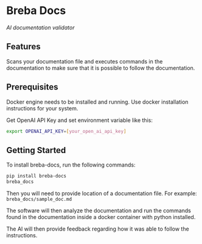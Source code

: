 # Breba Docs

_AI documentation validator_ 

## Features
Scans your documentation file and executes commands in the documentation
to make sure that it is possible to follow the documentation.

## Prerequisites
Docker engine needs to be installed and running. Use docker installation instructions for your system.

Get OpenAI API Key and set environment variable like this:
```bash
export OPENAI_API_KEY=[your_open_ai_api_key]
```

## Getting Started

To install breba-docs, run the following commands:

```bash
pip install breba-docs
breba_docs
```

Then you will need to provide location of a documentation file. 
For example: `breba_docs/sample_doc.md`

The software will then analyze the documentation and run the commands found in the documentation
inside a docker container with python installed.

The AI will then provide feedback regarding how it was able to follow the instructions.
